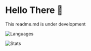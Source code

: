 <h1> Hello There 👋 </h1>
<p> This readme.md is under development </p>

![Languages](https://github-readme-stats.vercel.app/api/top-langs/?username=itzsimpleboii8282&theme=tokyonight&layout=compact)

![Stats](https://github-readme-stats.vercel.app/api?username=itzsimpleboii8282&theme=calm&layout=compact&count_private=true)
